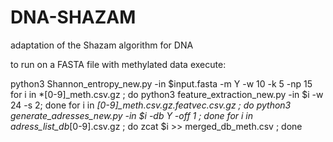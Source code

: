 # DNA-SHAZAM
adaptation of the Shazam algorithm for DNA

to run on a FASTA file with methylated data execute:

python3 Shannon_entropy_new.py -in $input.fasta -m Y -w 10 -k 5 -np 15 
for i in *[0-9]_meth.csv.gz ; do python3 feature_extraction_new.py -in $i -w 24 -s 2; done
for i in *[0-9]_meth.csv.gz.featvec.csv.gz ; do python3 generate_adresses_new.py -in $i -db Y -off 1 ; done
for i in adress_list_db*[0-9].csv.gz ; do zcat $i >> merged_db_meth.csv ; done
